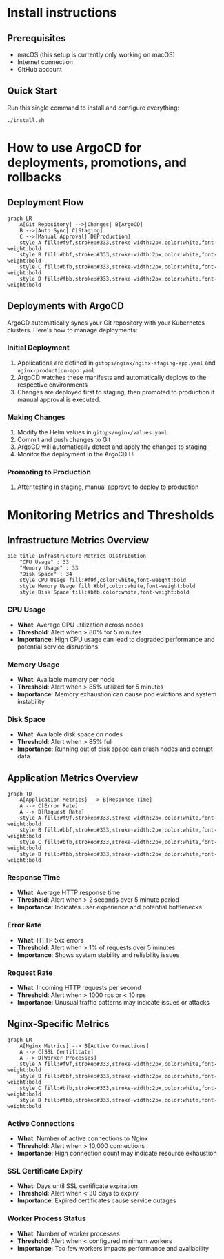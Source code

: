 # Install instructions
## Prerequisites
- macOS (this setup is currently only working on macOS)
- Internet connection
- GitHub account

## Quick Start
Run this single command to install and configure everything:

```bash
./install.sh
```

# How to use ArgoCD for deployments, promotions, and rollbacks

## Deployment Flow
```mermaid
graph LR
    A[Git Repository] -->|Changes| B[ArgoCD]
    B -->|Auto Sync| C[Staging]
    C -->|Manual Approval| D[Production]
    style A fill:#f9f,stroke:#333,stroke-width:2px,color:white,font-weight:bold
    style B fill:#bbf,stroke:#333,stroke-width:2px,color:white,font-weight:bold
    style C fill:#bfb,stroke:#333,stroke-width:2px,color:white,font-weight:bold
    style D fill:#fbb,stroke:#333,stroke-width:2px,color:white,font-weight:bold
```

## Deployments with ArgoCD
ArgoCD automatically syncs your Git repository with your Kubernetes clusters. Here's how to manage deployments:

### Initial Deployment
1. Applications are defined in `gitops/nginx/nginx-staging-app.yaml` and `nginx-production-app.yaml`
2. ArgoCD watches these manifests and automatically deploys to the respective environments
3. Changes are deployed first to staging, then promoted to production if manual approval is executed.

### Making Changes
1. Modify the Helm values in `gitops/nginx/values.yaml`
2. Commit and push changes to Git
3. ArgoCD will automatically detect and apply the changes to staging
4. Monitor the deployment in the ArgoCD UI

### Promoting to Production
1. After testing in staging, manual approve to deploy to production

# Monitoring Metrics and Thresholds

## Infrastructure Metrics Overview
```mermaid
pie title Infrastructure Metrics Distribution
    "CPU Usage" : 33
    "Memory Usage" : 33
    "Disk Space" : 34
    style CPU Usage fill:#f9f,color:white,font-weight:bold
    style Memory Usage fill:#bbf,color:white,font-weight:bold
    style Disk Space fill:#bfb,color:white,font-weight:bold
```

### CPU Usage
- **What**: Average CPU utilization across nodes
- **Threshold**: Alert when > 80% for 5 minutes
- **Importance**: High CPU usage can lead to degraded performance and potential service disruptions

### Memory Usage
- **What**: Available memory per node
- **Threshold**: Alert when > 85% utilized for 5 minutes
- **Importance**: Memory exhaustion can cause pod evictions and system instability

### Disk Space
- **What**: Available disk space on nodes
- **Threshold**: Alert when > 85% full
- **Importance**: Running out of disk space can crash nodes and corrupt data

## Application Metrics Overview
```mermaid
graph TD
    A[Application Metrics] --> B[Response Time]
    A --> C[Error Rate]
    A --> D[Request Rate]
    style A fill:#f9f,stroke:#333,stroke-width:2px,color:white,font-weight:bold
    style B fill:#bbf,stroke:#333,stroke-width:2px,color:white,font-weight:bold
    style C fill:#bfb,stroke:#333,stroke-width:2px,color:white,font-weight:bold
    style D fill:#fbb,stroke:#333,stroke-width:2px,color:white,font-weight:bold
```

### Response Time
- **What**: Average HTTP response time
- **Threshold**: Alert when > 2 seconds over 5 minute period
- **Importance**: Indicates user experience and potential bottlenecks

### Error Rate
- **What**: HTTP 5xx errors
- **Threshold**: Alert when > 1% of requests over 5 minutes
- **Importance**: Shows system stability and reliability issues

### Request Rate
- **What**: Incoming HTTP requests per second
- **Threshold**: Alert when > 1000 rps or < 10 rps
- **Importance**: Unusual traffic patterns may indicate issues or attacks

## Nginx-Specific Metrics
```mermaid
graph LR
    A[Nginx Metrics] --> B[Active Connections]
    A --> C[SSL Certificate]
    A --> D[Worker Processes]
    style A fill:#f9f,stroke:#333,stroke-width:2px,color:white,font-weight:bold
    style B fill:#bbf,stroke:#333,stroke-width:2px,color:white,font-weight:bold
    style C fill:#bfb,stroke:#333,stroke-width:2px,color:white,font-weight:bold
    style D fill:#fbb,stroke:#333,stroke-width:2px,color:white,font-weight:bold
```

### Active Connections
- **What**: Number of active connections to Nginx
- **Threshold**: Alert when > 10,000 connections
- **Importance**: High connection count may indicate resource exhaustion

### SSL Certificate Expiry
- **What**: Days until SSL certificate expiration
- **Threshold**: Alert when < 30 days to expiry
- **Importance**: Expired certificates cause service outages

### Worker Process Status
- **What**: Number of worker processes
- **Threshold**: Alert when < configured minimum workers
- **Importance**: Too few workers impacts performance and availability
